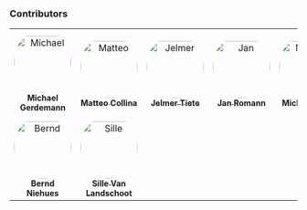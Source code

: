 ### Contributors

<table>
<tr>
    <td align="center" style="word-wrap: break-word; width: 150.0; height: 150.0">
        <a href=https://github.com/gerdemann>
            <img src=https://avatars.githubusercontent.com/u/690536?v=4 width="100;"  style="border-radius:50%;align-items:center;justify-content:center;overflow:hidden;padding-top:10px" alt=Michael Gerdemann/>
            <br />
            <sub style="font-size:14px"><b>Michael Gerdemann</b></sub>
        </a>
    </td>
    <td align="center" style="word-wrap: break-word; width: 150.0; height: 150.0">
        <a href=https://github.com/mcollina>
            <img src=https://avatars.githubusercontent.com/u/52195?v=4 width="100;"  style="border-radius:50%;align-items:center;justify-content:center;overflow:hidden;padding-top:10px" alt=Matteo Collina/>
            <br />
            <sub style="font-size:14px"><b>Matteo Collina</b></sub>
        </a>
    </td>
    <td align="center" style="word-wrap: break-word; width: 150.0; height: 150.0">
        <a href=https://github.com/JelmerT>
            <img src=https://avatars.githubusercontent.com/u/873684?v=4 width="100;"  style="border-radius:50%;align-items:center;justify-content:center;overflow:hidden;padding-top:10px" alt=Jelmer Tiete/>
            <br />
            <sub style="font-size:14px"><b>Jelmer Tiete</b></sub>
        </a>
    </td>
    <td align="center" style="word-wrap: break-word; width: 150.0; height: 150.0">
        <a href=https://github.com/JKRhb>
            <img src=https://avatars.githubusercontent.com/u/12641361?v=4 width="100;"  style="border-radius:50%;align-items:center;justify-content:center;overflow:hidden;padding-top:10px" alt=Jan Romann/>
            <br />
            <sub style="font-size:14px"><b>Jan Romann</b></sub>
        </a>
    </td>
    <td align="center" style="word-wrap: break-word; width: 150.0; height: 150.0">
        <a href=https://github.com/neophob>
            <img src=https://avatars.githubusercontent.com/u/837347?v=4 width="100;"  style="border-radius:50%;align-items:center;justify-content:center;overflow:hidden;padding-top:10px" alt=Michael Vogt/>
            <br />
            <sub style="font-size:14px"><b>Michael Vogt</b></sub>
        </a>
    </td>
    <td align="center" style="word-wrap: break-word; width: 150.0; height: 150.0">
        <a href=https://github.com/av-nb>
            <img src=https://avatars.githubusercontent.com/u/52242055?v=4 width="100;"  style="border-radius:50%;align-items:center;justify-content:center;overflow:hidden;padding-top:10px" alt=av-nb/>
            <br />
            <sub style="font-size:14px"><b>av-nb</b></sub>
        </a>
    </td>
</tr>
<tr>
    <td align="center" style="word-wrap: break-word; width: 150.0; height: 150.0">
        <a href=https://github.com/BlueBeN82>
            <img src=https://avatars.githubusercontent.com/u/7314837?v=4 width="100;"  style="border-radius:50%;align-items:center;justify-content:center;overflow:hidden;padding-top:10px" alt=Bernd Niehues/>
            <br />
            <sub style="font-size:14px"><b>Bernd Niehues</b></sub>
        </a>
    </td>
    <td align="center" style="word-wrap: break-word; width: 150.0; height: 150.0">
        <a href=https://github.com/sillevl>
            <img src=https://avatars.githubusercontent.com/u/979071?v=4 width="100;"  style="border-radius:50%;align-items:center;justify-content:center;overflow:hidden;padding-top:10px" alt=Sille Van Landschoot/>
            <br />
            <sub style="font-size:14px"><b>Sille Van Landschoot</b></sub>
        </a>
    </td>
</tr>
</table>
